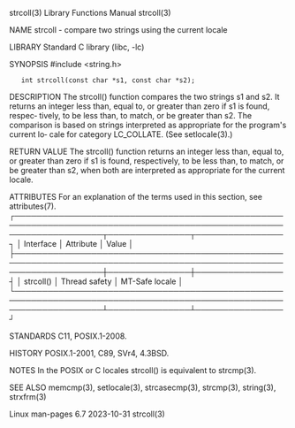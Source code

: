 strcoll(3)							   Library Functions Manual							    strcoll(3)

NAME
       strcoll - compare two strings using the current locale

LIBRARY
       Standard C library (libc, -lc)

SYNOPSIS
       #include <string.h>

       int strcoll(const char *s1, const char *s2);

DESCRIPTION
       The  strcoll()  function	 compares  the two strings s1 and s2.  It returns an integer less than, equal to, or greater than zero if s1 is found, respec‐
       tively, to be less than, to match, or be greater than s2.  The comparison is based on strings interpreted as appropriate for the program's current  lo‐
       cale for category LC_COLLATE.  (See setlocale(3).)

RETURN VALUE
       The  strcoll()  function	 returns  an  integer less than, equal to, or greater than zero if s1 is found, respectively, to be less than, to match, or be
       greater than s2, when both are interpreted as appropriate for the current locale.

ATTRIBUTES
       For an explanation of the terms used in this section, see attributes(7).
       ┌────────────────────────────────────────────────────────────────────────────────────────────────────────────────────┬───────────────┬────────────────┐
       │ Interface													    │ Attribute	    │ Value	     │
       ├────────────────────────────────────────────────────────────────────────────────────────────────────────────────────┼───────────────┼────────────────┤
       │ strcoll()													    │ Thread safety │ MT-Safe locale │
       └────────────────────────────────────────────────────────────────────────────────────────────────────────────────────┴───────────────┴────────────────┘

STANDARDS
       C11, POSIX.1-2008.

HISTORY
       POSIX.1-2001, C89, SVr4, 4.3BSD.

NOTES
       In the POSIX or C locales strcoll() is equivalent to strcmp(3).

SEE ALSO
       memcmp(3), setlocale(3), strcasecmp(3), strcmp(3), string(3), strxfrm(3)

Linux man-pages 6.7							  2023-10-31								    strcoll(3)
